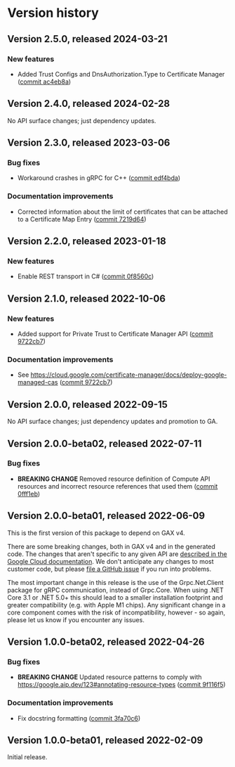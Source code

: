 # Version history

## Version 2.5.0, released 2024-03-21

### New features

- Added Trust Configs and DnsAuthorization.Type to Certificate Manager ([commit ac4eb8a](https://github.com/googleapis/google-cloud-dotnet/commit/ac4eb8a1afb11a6885101a658e5b0094192c6e03))

## Version 2.4.0, released 2024-02-28

No API surface changes; just dependency updates.

## Version 2.3.0, released 2023-03-06

### Bug fixes

- Workaround crashes in gRPC for C++ ([commit edf4bda](https://github.com/googleapis/google-cloud-dotnet/commit/edf4bda298867ba6bfce2927e14732f90260e65e))

### Documentation improvements

- Corrected information about the limit of certificates that can be attached to a Certificate Map Entry ([commit 7219d64](https://github.com/googleapis/google-cloud-dotnet/commit/7219d645951e1c29a9f73376de8c1a3e39cf1737))

## Version 2.2.0, released 2023-01-18

### New features

- Enable REST transport in C# ([commit 0f8560c](https://github.com/googleapis/google-cloud-dotnet/commit/0f8560c840725bf41bc060c8beecafc7d99f38eb))

## Version 2.1.0, released 2022-10-06

### New features

- Added support for Private Trust to Certificate Manager API ([commit 9722cb7](https://github.com/googleapis/google-cloud-dotnet/commit/9722cb7981d69eda8f759a01b0fd72dbd9c28819))

### Documentation improvements

- See https://cloud.google.com/certificate-manager/docs/deploy-google-managed-cas ([commit 9722cb7](https://github.com/googleapis/google-cloud-dotnet/commit/9722cb7981d69eda8f759a01b0fd72dbd9c28819))

## Version 2.0.0, released 2022-09-15

No API surface changes; just dependency updates and promotion to GA.

## Version 2.0.0-beta02, released 2022-07-11

### Bug fixes

- **BREAKING CHANGE** Removed resource definition of Compute API resources and incorrect resource references that used them ([commit 0fff1eb](https://github.com/googleapis/google-cloud-dotnet/commit/0fff1ebe5d0be93eeb28fc8dd750f0fd2f77d3b7))

## Version 2.0.0-beta01, released 2022-06-09

This is the first version of this package to depend on GAX v4.

There are some breaking changes, both in GAX v4 and in the generated
code. The changes that aren't specific to any given API are [described in the Google Cloud
documentation](https://cloud.google.com/dotnet/docs/reference/help/breaking-gax4).
We don't anticipate any changes to most customer code, but please [file a
GitHub issue](https://github.com/googleapis/google-cloud-dotnet/issues/new/choose)
if you run into problems.

The most important change in this release is the use of the Grpc.Net.Client package
for gRPC communication, instead of Grpc.Core. When using .NET Core 3.1 or .NET 5.0+
this should lead to a smaller installation footprint and greater compatibility (e.g.
with Apple M1 chips). Any significant change in a core component comes with the risk
of incompatibility, however - so again, please let us know if you encounter any
issues.

## Version 1.0.0-beta02, released 2022-04-26

### Bug fixes

- **BREAKING CHANGE** Updated resource patterns to comply with https://google.aip.dev/123#annotating-resource-types ([commit 9f116f5](https://github.com/googleapis/google-cloud-dotnet/commit/9f116f5f55837084d0f197c1f90e6b42e86c7848))

### Documentation improvements

- Fix docstring formatting ([commit 3fa70c6](https://github.com/googleapis/google-cloud-dotnet/commit/3fa70c68e03ef44c94748a31ef4d2f1e37a33ddd))
## Version 1.0.0-beta01, released 2022-02-09

Initial release.

